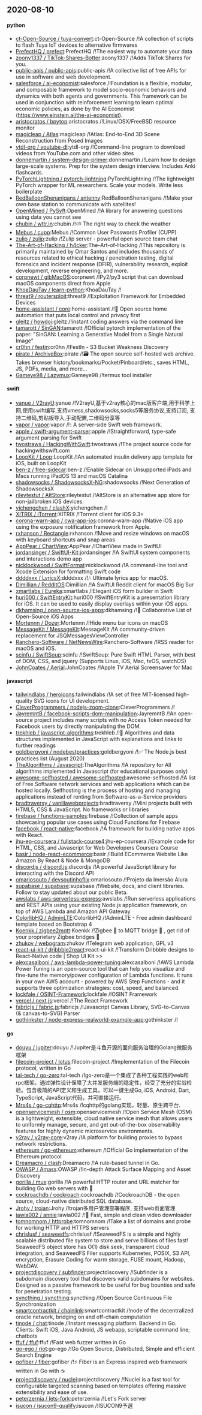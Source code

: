 ## 2020-08-10

#### python
* [ct-Open-Source / tuya-convert](https://github.com/ct-Open-Source/tuya-convert):ct-Open-Source /!A collection of scripts to flash Tuya IoT devices to alternative firmwares
* [PrefectHQ / prefect](https://github.com/PrefectHQ/prefect):PrefectHQ /!The easiest way to automate your data
* [zoony1337 / TikTok-Shares-Botter](https://github.com/zoony1337/TikTok-Shares-Botter):zoony1337 /!Adds TikTok Shares for you.
* [public-apis / public-apis](https://github.com/public-apis/public-apis):public-apis /!A collective list of free APIs for use in software and web development.
* [salesforce / ai-economist](https://github.com/salesforce/ai-economist):salesforce /!Foundation is a flexible, modular, and composable framework to model socio-economic behaviors and dynamics with both agents and governments. This framework can be used in conjunction with reinforcement learning to learn optimal economic policies, as done by the AI Economist (https://www.einstein.ai/the-ai-economist).
* [aristocratos / bpytop](https://github.com/aristocratos/bpytop):aristocratos /!Linux/OSX/FreeBSD resource monitor
* [magicleap / Atlas](https://github.com/magicleap/Atlas):magicleap /!Atlas: End-to-End 3D Scene Reconstruction from Posed Images
* [ytdl-org / youtube-dl](https://github.com/ytdl-org/youtube-dl):ytdl-org /!Command-line program to download videos from YouTube.com and other video sites
* [donnemartin / system-design-primer](https://github.com/donnemartin/system-design-primer):donnemartin /!Learn how to design large-scale systems. Prep for the system design interview. Includes Anki flashcards.
* [PyTorchLightning / pytorch-lightning](https://github.com/PyTorchLightning/pytorch-lightning):PyTorchLightning /!The lightweight PyTorch wrapper for ML researchers. Scale your models. Write less boilerplate
* [RedBalloonShenanigans / antenny](https://github.com/RedBalloonShenanigans/antenny):RedBalloonShenanigans /!Make your own base station to communicate with satellites!
* [OpenMined / PySyft](https://github.com/OpenMined/PySyft):OpenMined /!A library for answering questions using data you cannot see
* [chubin / wttr.in](https://github.com/chubin/wttr.in):chubin /!⛅
The right way to check the weather
* [Mebus / cupp](https://github.com/Mebus/cupp):Mebus /!Common User Passwords Profiler (CUPP)
* [zulip / zulip](https://github.com/zulip/zulip):zulip /!Zulip server - powerful open source team chat
* [The-Art-of-Hacking / h4cker](https://github.com/The-Art-of-Hacking/h4cker):The-Art-of-Hacking /!This repository is primarily maintained by Omar Santos and includes thousands of resources related to ethical hacking / penetration testing, digital forensics and incident response (DFIR), vulnerability research, exploit development, reverse engineering, and more.
* [corpnewt / gibMacOS](https://github.com/corpnewt/gibMacOS):corpnewt /!Py2/py3 script that can download macOS components direct from Apple
* [KhoaDauTay / learn-python](https://github.com/KhoaDauTay/learn-python):KhoaDauTay /!
* [threat9 / routersploit](https://github.com/threat9/routersploit):threat9 /!Exploitation Framework for Embedded Devices
* [home-assistant / core](https://github.com/home-assistant/core):home-assistant /!🏡
Open source home automation that puts local control and privacy first
* [gleitz / howdoi](https://github.com/gleitz/howdoi):gleitz /!instant coding answers via the command line
* [tamarott / SinGAN](https://github.com/tamarott/SinGAN):tamarott /!Official pytorch implementation of the paper: "SinGAN: Learning a Generative Model from a Single Natural Image"
* [cr0hn / festin](https://github.com/cr0hn/festin):cr0hn /!FestIn - S3 Bucket Weakness Discovery
* [pirate / ArchiveBox](https://github.com/pirate/ArchiveBox):pirate /!🗃
The open source self-hosted web archive. Takes browser history/bookmarks/Pocket/Pinboard/etc., saves HTML, JS, PDFs, media, and more...
* [Gameye98 / Lazymux](https://github.com/Gameye98/Lazymux):Gameye98 /!termux tool installer

#### swift
* [yanue / V2rayU](https://github.com/yanue/V2rayU):yanue /!V2rayU,基于v2ray核心的mac版客户端,用于科学上网,使用swift编写,支持vmess,shadowsocks,socks5等服务协议,支持订阅, 支持二维码,剪贴板导入,手动配置,二维码分享等
* [vapor / vapor](https://github.com/vapor/vapor):vapor /!💧
A server-side Swift web framework.
* [apple / swift-argument-parser](https://github.com/apple/swift-argument-parser):apple /!Straightforward, type-safe argument parsing for Swift
* [twostraws / HackingWithSwift](https://github.com/twostraws/HackingWithSwift):twostraws /!The project source code for hackingwithswift.com
* [LoopKit / Loop](https://github.com/LoopKit/Loop):LoopKit /!An automated insulin delivery app template for iOS, built on LoopKit
* [ben-z / free-sidecar](https://github.com/ben-z/free-sidecar):ben-z /!Enable Sidecar on Unsupported iPads and Macs running iPadOS 13 and macOS Catalina
* [shadowsocks / ShadowsocksX-NG](https://github.com/shadowsocks/ShadowsocksX-NG):shadowsocks /!Next Generation of ShadowsocksX
* [rileytestut / AltStore](https://github.com/rileytestut/AltStore):rileytestut /!AltStore is an alternative app store for non-jailbroken iOS devices.
* [yichengchen / clashX](https://github.com/yichengchen/clashX):yichengchen /!
* [XITRIX / iTorrent](https://github.com/XITRIX/iTorrent):XITRIX /!Torrent client for iOS 9.3+
* [corona-warn-app / cwa-app-ios](https://github.com/corona-warn-app/cwa-app-ios):corona-warn-app /!Native iOS app using the exposure notification framework from Apple.
* [rxhanson / Rectangle](https://github.com/rxhanson/Rectangle):rxhanson /!Move and resize windows on macOS with keyboard shortcuts and snap areas
* [AppPear / ChartView](https://github.com/AppPear/ChartView):AppPear /!ChartView made in SwiftUI
* [jordansinger / SwiftUI-Kit](https://github.com/jordansinger/SwiftUI-Kit):jordansinger /!A SwiftUI system components and interactions demo app
* [nicklockwood / SwiftFormat](https://github.com/nicklockwood/SwiftFormat):nicklockwood /!A command-line tool and Xcode Extension for formatting Swift code
* [ddddxxx / LyricsX](https://github.com/ddddxxx/LyricsX):ddddxxx /!🎶
Ultimate lyrics app for macOS.
* [Dimillian / RedditOS](https://github.com/Dimillian/RedditOS):Dimillian /!A SwiftUI Reddit client for macOS Big Sur
* [xmartlabs / Eureka](https://github.com/xmartlabs/Eureka):xmartlabs /!Elegant iOS form builder in Swift
* [huri000 / SwiftEntryKit](https://github.com/huri000/SwiftEntryKit):huri000 /!SwiftEntryKit is a presentation library for iOS. It can be used to easily display overlays within your iOS apps.
* [dkhamsing / open-source-ios-apps](https://github.com/dkhamsing/open-source-ios-apps):dkhamsing /!📱
Collaborative List of Open-Source iOS Apps
* [Mortennn / Dozer](https://github.com/Mortennn/Dozer):Mortennn /!Hide menu bar icons on macOS
* [MessageKit / MessageKit](https://github.com/MessageKit/MessageKit):MessageKit /!A community-driven replacement for JSQMessagesViewController
* [Ranchero-Software / NetNewsWire](https://github.com/Ranchero-Software/NetNewsWire):Ranchero-Software /!RSS reader for macOS and iOS.
* [scinfu / SwiftSoup](https://github.com/scinfu/SwiftSoup):scinfu /!SwiftSoup: Pure Swift HTML Parser, with best of DOM, CSS, and jquery (Supports Linux, iOS, Mac, tvOS, watchOS)
* [JohnCoates / Aerial](https://github.com/JohnCoates/Aerial):JohnCoates /!Apple TV Aerial Screensaver for Mac

#### javascript
* [tailwindlabs / heroicons](https://github.com/tailwindlabs/heroicons):tailwindlabs /!A set of free MIT-licensed high-quality SVG icons for UI development.
* [CleverProgrammers / nodejs-zoom-clone](https://github.com/CleverProgrammers/nodejs-zoom-clone):CleverProgrammers /!
* [JayremntB / facebook-scripts-dom-manipulation](https://github.com/JayremntB/facebook-scripts-dom-manipulation):JayremntB /!An open-source project includes many scripts with no Access Token needed for Facebook users by directly manipulating the DOM.
* [trekhleb / javascript-algorithms](https://github.com/trekhleb/javascript-algorithms):trekhleb /!📝
Algorithms and data structures implemented in JavaScript with explanations and links to further readings
* [goldbergyoni / nodebestpractices](https://github.com/goldbergyoni/nodebestpractices):goldbergyoni /!✅
The Node.js best practices list (August 2020)
* [TheAlgorithms / Javascript](https://github.com/TheAlgorithms/Javascript):TheAlgorithms /!A repository for All algorithms implemented in Javascript (for educational purposes only)
* [awesome-selfhosted / awesome-selfhosted](https://github.com/awesome-selfhosted/awesome-selfhosted):awesome-selfhosted /!A list of Free Software network services and web applications which can be hosted locally. Selfhosting is the process of hosting and managing applications instead of renting from Software-as-a-Service providers
* [bradtraversy / vanillawebprojects](https://github.com/bradtraversy/vanillawebprojects):bradtraversy /!Mini projects built with HTML5, CSS & JavaScript. No frameworks or libraries
* [firebase / functions-samples](https://github.com/firebase/functions-samples):firebase /!Collection of sample apps showcasing popular use cases using Cloud Functions for Firebase
* [facebook / react-native](https://github.com/facebook/react-native):facebook /!A framework for building native apps with React.
* [jhu-ep-coursera / fullstack-course4](https://github.com/jhu-ep-coursera/fullstack-course4):jhu-ep-coursera /!Example code for HTML, CSS, and Javascript for Web Developers Coursera Course
* [basir / node-react-ecommerce](https://github.com/basir/node-react-ecommerce):basir /!Build ECommerce Website Like Amazon By React & Node & MongoDB
* [discordjs / discord.js](https://github.com/discordjs/discord.js):discordjs /!A powerful JavaScript library for interacting with the Discord API
* [omariosouto / devsoutinhoflix](https://github.com/omariosouto/devsoutinhoflix):omariosouto /!Projeto da Imersão Alura
* [supabase / supabase](https://github.com/supabase/supabase):supabase /!Website, docs, and client libraries. Follow to stay updated about our public Beta.
* [awslabs / aws-serverless-express](https://github.com/awslabs/aws-serverless-express):awslabs /!Run serverless applications and REST APIs using your existing Node.js application framework, on top of AWS Lambda and Amazon API Gateway
* [ColorlibHQ / AdminLTE](https://github.com/ColorlibHQ/AdminLTE):ColorlibHQ /!AdminLTE - Free admin dashboard template based on Bootstrap 4
* [Koenkk / zigbee2mqtt](https://github.com/Koenkk/zigbee2mqtt):Koenkk /!Zigbee
🐝
to MQTT bridge
🌉
, get rid of your proprietary Zigbee bridges
🔨
* [zhukov / webogram](https://github.com/zhukov/webogram):zhukov /!Telegram web application, GPL v3
* [react-ui-kit / dribbble2react](https://github.com/react-ui-kit/dribbble2react):react-ui-kit /!Transform Dribbble designs to React-Native code | Shop UI Kit >>
* [alexcasalboni / aws-lambda-power-tuning](https://github.com/alexcasalboni/aws-lambda-power-tuning):alexcasalboni /!AWS Lambda Power Tuning is an open-source tool that can help you visualize and fine-tune the memory/power configuration of Lambda functions. It runs in your own AWS account - powered by AWS Step Functions - and it supports three optimization strategies: cost, speed, and balanced.
* [lockfale / OSINT-Framework](https://github.com/lockfale/OSINT-Framework):lockfale /!OSINT Framework
* [vercel / next.js](https://github.com/vercel/next.js):vercel /!The React Framework
* [fabricjs / fabric.js](https://github.com/fabricjs/fabric.js):fabricjs /!Javascript Canvas Library, SVG-to-Canvas (& canvas-to-SVG) Parser
* [gothinkster / node-express-realworld-example-app](https://github.com/gothinkster/node-express-realworld-example-app):gothinkster /!

#### go
* [douyu / jupiter](https://github.com/douyu/jupiter):douyu /!Jupiter是斗鱼开源的面向服务治理的Golang微服务框架
* [filecoin-project / lotus](https://github.com/filecoin-project/lotus):filecoin-project /!Implementation of the Filecoin protocol, written in Go
* [tal-tech / go-zero](https://github.com/tal-tech/go-zero):tal-tech /!go-zero是一个集成了各种工程实践的web和rpc框架。通过弹性设计保障了大并发服务端的稳定性，经受了充分的实战检验。包含极简的API定义和生成工具，可以一键生成Go, iOS, Android, Dart, TypeScript, JavaScript代码，并可直接运行。
* [Mrs4s / go-cqhttp](https://github.com/Mrs4s/go-cqhttp):Mrs4s /!cqhttp的golang实现，轻量、原生跨平台.
* [openservicemesh / osm](https://github.com/openservicemesh/osm):openservicemesh /!Open Service Mesh (OSM) is a lightweight, extensible, cloud native service mesh that allows users to uniformly manage, secure, and get out-of-the-box observability features for highly dynamic microservice environments.
* [v2ray / v2ray-core](https://github.com/v2ray/v2ray-core):v2ray /!A platform for building proxies to bypass network restrictions.
* [ethereum / go-ethereum](https://github.com/ethereum/go-ethereum):ethereum /!Official Go implementation of the Ethereum protocol
* [Dreamacro / clash](https://github.com/Dreamacro/clash):Dreamacro /!A rule-based tunnel in Go.
* [OWASP / Amass](https://github.com/OWASP/Amass):OWASP /!In-depth Attack Surface Mapping and Asset Discovery
* [gorilla / mux](https://github.com/gorilla/mux):gorilla /!A powerful HTTP router and URL matcher for building Go web servers with
🦍
* [cockroachdb / cockroach](https://github.com/cockroachdb/cockroach):cockroachdb /!CockroachDB - the open source, cloud-native distributed SQL database.
* [Jrohy / trojan](https://github.com/Jrohy/trojan):Jrohy /!trojan多用户管理部署程序, 支持web页面管理
* [iawia002 / annie](https://github.com/iawia002/annie):iawia002 /!👾
Fast, simple and clean video downloader
* [tomnomnom / httprobe](https://github.com/tomnomnom/httprobe):tomnomnom /!Take a list of domains and probe for working HTTP and HTTPS servers
* [chrislusf / seaweedfs](https://github.com/chrislusf/seaweedfs):chrislusf /!SeaweedFS is a simple and highly scalable distributed file system to store and serve billions of files fast! SeaweedFS object store has O(1) disk seek, transparent cloud integration, and SeaweedFS Filer supports Kubernetes, POSIX, S3 API, encryption, Erasure Coding for warm storage, FUSE mount, Hadoop, WebDAV.
* [projectdiscovery / subfinder](https://github.com/projectdiscovery/subfinder):projectdiscovery /!Subfinder is a subdomain discovery tool that discovers valid subdomains for websites. Designed as a passive framework to be useful for bug bounties and safe for penetration testing.
* [syncthing / syncthing](https://github.com/syncthing/syncthing):syncthing /!Open Source Continuous File Synchronization
* [smartcontractkit / chainlink](https://github.com/smartcontractkit/chainlink):smartcontractkit /!node of the decentralized oracle network, bridging on and off-chain computation
* [tinode / chat](https://github.com/tinode/chat):tinode /!Instant messaging platform. Backend in Go. Clients: Swift iOS, Java Android, JS webapp, scriptable command line; chatbots
* [ffuf / ffuf](https://github.com/ffuf/ffuf):ffuf /!Fast web fuzzer written in Go
* [go-ego / riot](https://github.com/go-ego/riot):go-ego /!Go Open Source, Distributed, Simple and efficient Search Engine
* [gofiber / fiber](https://github.com/gofiber/fiber):gofiber /!⚡️
Fiber is an Express inspired web framework written in Go with
☕️
* [projectdiscovery / nuclei](https://github.com/projectdiscovery/nuclei):projectdiscovery /!Nuclei is a fast tool for configurable targeted scanning based on templates offering massive extensibility and ease of use.
* [peterzernia / lets-fork](https://github.com/peterzernia/lets-fork):peterzernia /!Let's Fork server
* [isucon / isucon9-qualify](https://github.com/isucon/isucon9-qualify):isucon /!ISUCON9予選
